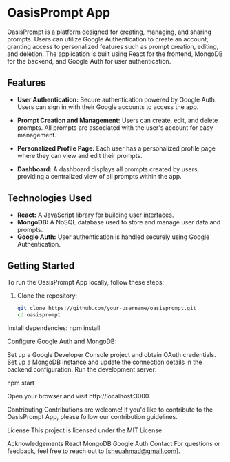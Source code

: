 # OasisPrompt App

OasisPrompt is a platform designed for creating, managing, and sharing prompts. Users can utilize Google Authentication to create an account, granting access to personalized features such as prompt creation, editing, and deletion. The application is built using React for the frontend, MongoDB for the backend, and Google Auth for user authentication.

## Features

- **User Authentication:** Secure authentication powered by Google Auth. Users can sign in with their Google accounts to access the app.

- **Prompt Creation and Management:** Users can create, edit, and delete prompts. All prompts are associated with the user's account for easy management.

- **Personalized Profile Page:** Each user has a personalized profile page where they can view and edit their prompts.

- **Dashboard:** A dashboard displays all prompts created by users, providing a centralized view of all prompts within the app.

## Technologies Used

- **React:** A JavaScript library for building user interfaces.
- **MongoDB:** A NoSQL database used to store and manage user data and prompts.
- **Google Auth:** User authentication is handled securely using Google Authentication.

## Getting Started

To run the OasisPrompt App locally, follow these steps:

1. Clone the repository:

   ```bash
   git clone https://github.com/your-username/oasisprompt.git
   cd oasisprompt

   
Install dependencies:
npm install

Configure Google Auth and MongoDB:

Set up a Google Developer Console project and obtain OAuth credentials.
Set up a MongoDB instance and update the connection details in the backend configuration.
Run the development server:


npm start


Open your browser and visit http://localhost:3000.







Contributing
Contributions are welcome! If you'd like to contribute to the OasisPrompt App, please follow our contribution guidelines.

License
This project is licensed under the MIT License.

Acknowledgements
React
MongoDB
Google Auth
Contact
For questions or feedback, feel free to reach out to [sheuahmad@gmail.com].
